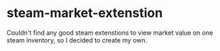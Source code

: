 # steam-market-extenstion
Couldn't find any good steam extenstions to view market value on one steam inventory, so I decided to create my own.
